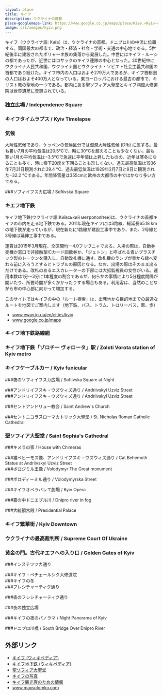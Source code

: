 ```yaml
---
layout: place
title: キイフ
description: ウクライナの首都
place-googlemaps-link: https://www.google.co.jp/maps/place/Kiev,+Kyiv+city,+Ukraine/
image: css/images/kyiv.png
---
```

キイフ（ウクライナ語: Київ）は、ウクライナの首都。ドニプロ川の中流に位置する。同国最大の都市で、政治・経済・社会・学術・交通の中心地である。5世紀後半に建設されたポリャーネ族の集落から発展した。中世にはキイフ・ルーシの都であったが、近世にはコサックのキイフ連隊の中心となった。20世紀中にウクライナ人民共和国、ウクライナ国とウクライナ・ソビエト社会主義共和国の首都であり続けた。キイフ市内の人口はおよそ279万人であるが、キイフ首都圏の人口はおよそ400万人となっている。東ヨーロッパにおける最古の都市で、キリスト教の聖地の一つである。都内にある聖ソフィア大聖堂とキイフ洞窟大修道院は世界遺産に登録されている。

### 独立広場 / Independence Square
<div class="lazyload">
<!--
<div about='https://farm7.static.flickr.com/6134/5985493792_86beac88e8_b.jpg'><a href='https://www.flickr.com/photos/jenniferboyer/5985493792/' target='_blank'><img xmlns:dct='http://purl.org/dc/terms/' href='http://purl.org/dc/dcmitype/StillImage' rel='dct:type' src='https://farm7.static.flickr.com/6134/5985493792_86beac88e8_b.jpg' alt='Independence Square by Anosmia, on Flickr' title='Independence Square by Anosmia, on Flickr' border='0'/></a><br/><a rel='license' href='http://creativecommons.org/licenses/by/2.0/' target='_blank'><img src='http://i.creativecommons.org/l/by/2.0/80x15.png' alt='Creative Commons Creative Commons Attribution 2.0 Generic License' title='Creative Commons Creative Commons Attribution 2.0 Generic License' border='0' align='left'></a>&nbsp; &nbsp;by&nbsp;<a href='https://www.flickr.com/people/jenniferboyer/' target='_blank'>&nbsp;</a><a xmlns:cc='http://creativecommons.org/ns#' rel='cc:attributionURL' property='cc:attributionName' href='https://www.flickr.com/people/jenniferboyer/' target='_blank'>Anosmia</a><a href='http://www.imagecodr.org/' target='_blank'>&nbsp;</a></div>
-->
</div>

### キイフタイムラプス / Kyiv Timelapse
<div class="lazyload">
<!--
<div class="video-container"><iframe src="http://www.youtube.com/embed/72q3U65daVA?html5=1" frameborder="0"></iframe></div>
-->
</div>

### 気候
大陸性気候であり、ケッペンの気候区分では湿潤大陸性気候 (Dfb) に属する。最も暑い7月の平均気温は20.5°Cで、時に30°Cを超えることも少なくない。最も寒い1月の平均気温は−3.5°Cで急速に平年値は上昇したものの、近年は寒冬になることも多く、時に零下20度を下回ることも珍しくない。過去最高気温は1936年7月31日観測された39.4 °C、過去最低気温は1929年2月7日と9日に観測された−32.2 °Cである。年間降雪量は355cmと欧州の大都市の中ではかなり多い方である。

###ソフィイフスカ広場 / Sofiivska Square
<div class="lazyload">
<!--
<img src="photos/kyiv/sofiivska_square.jpg"/>
<small>Photographer: Max Solomko © / Website: <a href="http://www.maxsolomko.com">www.maxsolomko.com</a></small>
-->
</div>

### キエフ地下鉄
キイフ地下鉄(ウクライナ語:Київський метрополітен)は、ウクライナの首都キイフの市内を走る地下鉄である。2011年現在キイフには3路線、総延長65.18 kmの地下鉄が走っているが、現在新たに1路線が建設工事中であり、また、2号線と3号線は延伸工事中である。

運賃は2015年3月現在、全区間均一4.0フリヴニャである。入場の際は、自動券売機か窓口で非接触型ICカード回数券か、「ジェトン」と呼ばれる青いプラスチック製のトークンを購入し、自動改札機に通す。改札機のランプが赤から緑へ変わる前に入ろうとするとトラブルの原因となる。なお、出場の際はそのまま出るだけである。改札のあるエスカレーターの下部には大抵監視員の女性がいる。運用本数は1分～3分に1本程度の割合であるが、何らかの事情により5分程度間隔が開いたり、所要時間が多くかかったりする場合もある。利用客は、当然のことながら市の中心部に向かって増加する。

このサイトではキイフの中の「ルート検索」は、出発地から目的地までの最適なルートを地図でご案内します（地下鉄、バス、トラム、トロリーバス、車、歩）

* <a href="http://www.eway.in.ua/en/cities/kyiv">www.eway.in.ua/en/cities/kyiv</a>
* <a href="https://www.google.co.jp/maps/place/Kyiv,+Ukraine/">www.google.co.jp/maps</a>

### キイフ地下鉄路線網
<div class="lazyload">
<!--
<a title="By Sameboat; some corrections made by AMY (Own work) [Public domain], via Wikimedia Commons" href="https://commons.wikimedia.org/wiki/File%3AKiev_metro_route_map_uk_en.svg"><img width="1024" alt="Kiev metro route map uk en" src="https://upload.wikimedia.org/wikipedia/commons/thumb/9/9f/Kiev_metro_route_map_uk_en.svg/1024px-Kiev_metro_route_map_uk_en.svg.png"/></a>
-->
</div>

### キイフ地下鉄「ゾロチー ヴォロータ」駅 / Zoloti Vorota station of Kyiv metro
<div class="lazyload">
<!--
<a title="© AMY / Wikimedia Commons, via Wikimedia Commons" href="https://commons.wikimedia.org/wiki/File%3AZoloti_Vorota_metro_station_Kiev_2010_01.jpg"><img width="2048" alt="Zoloti Vorota metro station Kiev 2010 01" src="https://upload.wikimedia.org/wikipedia/commons/thumb/f/f3/Zoloti_Vorota_metro_station_Kiev_2010_01.jpg/2048px-Zoloti_Vorota_metro_station_Kiev_2010_01.jpg"/></a>
-->
</div>

### キイフケーブルカー / Kyiv funicular
<div class="lazyload">
<!--
<p><a href="https://commons.wikimedia.org/wiki/File:2948279_%D0%9A%D0%B8%D0%B5%D0%B2%D1%81%D0%BA%D0%B8%D0%B9_%D1%84%D1%83%D0%BD%D0%B8%D0%BA%D1%83%D0%BB%D0%B5%D1%80.jpg#/media/File:2948279_%D0%9A%D0%B8%D0%B5%D0%B2%D1%81%D0%BA%D0%B8%D0%B9_%D1%84%D1%83%D0%BD%D0%B8%D0%BA%D1%83%D0%BB%D0%B5%D1%80.jpg"><img src="https://upload.wikimedia.org/wikipedia/commons/7/7f/2948279_%D0%9A%D0%B8%D0%B5%D0%B2%D1%81%D0%BA%D0%B8%D0%B9_%D1%84%D1%83%D0%BD%D0%B8%D0%BA%D1%83%D0%BB%D0%B5%D1%80.jpg" alt="2948279 Киевский фуникулер.jpg"></a></p>
-->
</div>

###夜のソフィイフスカ広場 / Sofiivska Square at Night
<div class="lazyload">
<!--
<img src="photos/kyiv/sofiivska_square_at_night.jpg"/>
<small>Photographer: Max Solomko © / Website: <a href="http://www.maxsolomko.com">www.maxsolomko.com</a></small>
-->
</div>
###アンドリイフスキ・ウズウィズ通り / Andriivskyi Uzviz Street
<div class="lazyload">
<!--
<img src="photos/kyiv/andriivskyi_uzviz_general.jpg"/>
<small>Photographer: Max Solomko © / Website: <a href="http://www.maxsolomko.com">www.maxsolomko.com</a></small>
-->
</div>
###アンドリイフスキ・ウズウィズ通り / Andriivskyi Uzviz Street
<div class="lazyload">
<!--
<img src="photos/kyiv/andriivskyi_uzviz.jpg"/>
<small>Photographer: Max Solomko © / Website: <a href="http://www.maxsolomko.com">www.maxsolomko.com</a></small>
-->
</div>

###セントアンドリュー教会 / Saint Andrew's Church
<div class="lazyload">
<!--
<a title="Yuriy Kolodin at English Wikipedia [CC BY 3.0 (http://creativecommons.org/licenses/by/3.0)], via Wikimedia Commons" href="https://commons.wikimedia.org/wiki/File%3ASaint_Andrew's_Church_of_Kiev_photo_by_Yuriy_Kolodin.jpg"><img width="2048" alt="Saint Andrew&#039;s Church of Kiev photo by Yuriy Kolodin" src="https://upload.wikimedia.org/wikipedia/commons/thumb/4/4e/Saint_Andrew%27s_Church_of_Kiev_photo_by_Yuriy_Kolodin.jpg/2048px-Saint_Andrew%27s_Church_of_Kiev_photo_by_Yuriy_Kolodin.jpg"/></a>
-->
</div>

###セントニコラスローマカトリック大聖堂 / St. Nicholas Roman Catholic Cathedral
<div class="lazyload">
<!--
<a title="By Konstantin Brizhnichenko (Own work) [CC BY-SA 4.0 (http://creativecommons.org/licenses/by-sa/4.0)], via Wikimedia Commons" href="https://commons.wikimedia.org/wiki/File%3ASt._Nicholas_Roman_Catholic_Cathedral%2C_Kyiv_3.jpg"><img width="2048" alt="St. Nicholas Roman Catholic Cathedral, Kyiv 3" src="https://upload.wikimedia.org/wikipedia/commons/thumb/e/e7/St._Nicholas_Roman_Catholic_Cathedral%2C_Kyiv_3.jpg/2048px-St._Nicholas_Roman_Catholic_Cathedral%2C_Kyiv_3.jpg"/></a>
-->
</div>

### 聖ソフィア大聖堂 / Saint Sophia's Cathedral
<div class="lazyload">
<!--
<p><a href="https://commons.wikimedia.org/wiki/File:P1510026-1.JPG#/media/File:P1510026-1.JPG"><img alt="P1510026-1.JPG" src="https://upload.wikimedia.org/wikipedia/commons/thumb/b/bd/P1510026-1.JPG/1200px-P1510026-1.JPG"></a></p>
-->
</div>

###キメラの家 / House with Chimeras
<div class="lazyload">
<!--
<img src="photos/kyiv/chymera_house.jpg"/>
<small>Photographer: Max Solomko © / Website: <a href="http://www.maxsolomko.com">www.maxsolomko.com</a></small>
-->
</div>
###猫ベヒーモス像、アンドリイフスキ・ウズウィズ通り / Cat Behemoth Statue at Andriivskyi Uzviz Street
<div class="lazyload">
<!--
<img src="photos/kyiv/behemoth_cat_andriivskyi_uzviz.jpg"/>
<small>Photographer: Max Solomko © / Website: <a href="http://www.maxsolomko.com">www.maxsolomko.com</a></small>
-->
</div>
###ボロジミル王像 / Volodymyr The Great monument
<div class="lazyload">
<!--
<img src="photos/kyiv/volodymyr_velykyi.jpg"/>
<small>Photographer: Max Solomko © / Website: <a href="http://www.maxsolomko.com">www.maxsolomko.com</a></small>
-->
</div>

###ボロディーミル通り / Volodymyrska Street
<div class="lazyload">
<!--
<a title="© AMY / Wikimedia Commons, via Wikimedia Commons" href="https://commons.wikimedia.org/wiki/File%3A%D0%92%D0%BB%D0%B0%D0%B4%D0%B8%D0%BC%D0%B8%D1%80%D1%81%D0%BA%D0%B0%D1%8F_54_%D0%9A%D0%B8%D0%B5%D0%B2_2010_01.JPG"><img width="2048" alt="Владимирская 54 Киев 2010 01" src="https://upload.wikimedia.org/wikipedia/commons/thumb/9/99/%D0%92%D0%BB%D0%B0%D0%B4%D0%B8%D0%BC%D0%B8%D1%80%D1%81%D0%BA%D0%B0%D1%8F_54_%D0%9A%D0%B8%D0%B5%D0%B2_2010_01.JPG/2048px-%D0%92%D0%BB%D0%B0%D0%B4%D0%B8%D0%BC%D0%B8%D1%80%D1%81%D0%BA%D0%B0%D1%8F_54_%D0%9A%D0%B8%D0%B5%D0%B2_2010_01.JPG"/></a>
-->
</div>

###キイフオペラバレエ劇場 / Kyiv Opera
<div class="lazyload">
<!--
<a title="By Roland Geider (Ogre) (Own work) [Public domain], via Wikimedia Commons" href="https://commons.wikimedia.org/wiki/File%3AKiev_Opera_House_-_001.jpg"><img width="2048" alt="Kiev Opera House - 001" src="https://upload.wikimedia.org/wikipedia/commons/thumb/6/6f/Kiev_Opera_House_-_001.jpg/2048px-Kiev_Opera_House_-_001.jpg"/></a>
-->
</div>

###霧の中ドニエプル川 / Dnipro river in fog
<div class="lazyload">
<!--
<img src="photos/kyiv/dnipro_river_in_fog.jpg"/>
<small>Photographer: Max Solomko © / Website: <a href="http://www.maxsolomko.com">www.maxsolomko.com</a></small>
-->
</div>

###大統領宮殿 / Presidential Palace
<div class="lazyload">
<!--
<p><a href="https://commons.wikimedia.org/wiki/File:Presidential_Palace_Ukraine.jpg#/media/File:Presidential_Palace_Ukraine.jpg"><img src="https://upload.wikimedia.org/wikipedia/commons/8/88/Presidential_Palace_Ukraine.jpg" alt="Presidential Palace Ukraine.jpg"></a></p>
-->
</div>

### キイフ繁華街 / Kyiv Downtown
<div class="lazyload">
<!--
<p><a href="https://uk.wikipedia.org/wiki/%D0%A4%D0%B0%D0%B9%D0%BB:%D0%9F%D0%B0%D1%80%D1%83%D1%81_%D1%96_%D0%9A%D0%BE%D0%BD%D1%82%D0%B8%D0%BD%D0%B5%D0%BD%D1%82%D0%B0%D0%BB%D1%8C_%D1%83_%D0%9A%D0%B8%D1%94%D0%B2%D1%96.jpg#/media/File:%D0%9F%D0%B0%D1%80%D1%83%D1%81_%D1%96_%D0%9A%D0%BE%D0%BD%D1%82%D0%B8%D0%BD%D0%B5%D0%BD%D1%82%D0%B0%D0%BB%D1%8C_%D1%83_%D0%9A%D0%B8%D1%94%D0%B2%D1%96.jpg"><img src="https://upload.wikimedia.org/wikipedia/uk/9/9a/%D0%9F%D0%B0%D1%80%D1%83%D1%81_%D1%96_%D0%9A%D0%BE%D0%BD%D1%82%D0%B8%D0%BD%D0%B5%D0%BD%D1%82%D0%B0%D0%BB%D1%8C_%D1%83_%D0%9A%D0%B8%D1%94%D0%B2%D1%96.jpg" alt="Парус і Континенталь у Києві.jpg" height="3264" width="2448"></a></p>
-->
</div>

### ウクライナの最高裁判所 / Supreme Court Of Ukraine
<div class="lazyload">
<!--
<a title="By Wadco2 (Own work) [CC BY-SA 3.0 (http://creativecommons.org/licenses/by-sa/3.0)], via Wikimedia Commons" href="https://commons.wikimedia.org/wiki/File%3APechersk_28_09_13_396.JPG"><img width="2048" alt="Pechersk 28 09 13 396" src="https://upload.wikimedia.org/wikipedia/commons/thumb/d/dd/Pechersk_28_09_13_396.JPG/2048px-Pechersk_28_09_13_396.JPG"/></a>
-->
</div>

### 黄金の門。古代キエフへの入り口 / Golden Gates of Kyiv
<div class="lazyload">
<!--
<a title="By KyjivRus` (Own work) [Public domain], via Wikimedia Commons" href="https://commons.wikimedia.org/wiki/File%3AKyiv_Golden_Gate_-_011.jpg"><img width="2048" alt="Kyiv Golden Gate - 011" src="https://upload.wikimedia.org/wikipedia/commons/thumb/a/ad/Kyiv_Golden_Gate_-_011.jpg/2048px-Kyiv_Golden_Gate_-_011.jpg"/></a>
-->
</div>

###インスチツツカ通り
<div class="lazyload">
<!--
<div about='https://farm4.static.flickr.com/3819/10962915416_1eac115140_b.jpg'><a href='https://www.flickr.com/photos/mattsh/10962915416/' target='_blank'><img xmlns:dct='http://purl.org/dc/terms/' href='http://purl.org/dc/dcmitype/StillImage' rel='dct:type' src='https://farm4.static.flickr.com/3819/10962915416_1eac115140_b.jpg' alt='Old Architecture, Kiev by Matt. Create., on Flickr' title='Old Architecture, Kiev by Matt. Create., on Flickr' border='0'/></a><br/><a rel='license' href='http://creativecommons.org/licenses/by-nc-sa/2.0/' target='_blank'><img src='http://i.creativecommons.org/l/by-nc-sa/2.0/80x15.png' alt='Creative Commons Creative Commons Attribution-Noncommercial-Share Alike 2.0 Generic License' title='Creative Commons Creative Commons Attribution-Noncommercial-Share Alike 2.0 Generic License' border='0' align='left'></a>&nbsp; &nbsp;by&nbsp;<a href='https://www.flickr.com/people/mattsh/' target='_blank'>&nbsp;</a><a xmlns:cc='http://creativecommons.org/ns#' rel='cc:attributionURL' property='cc:attributionName' href='https://www.flickr.com/people/mattsh/' target='_blank'>Matt. Create.</a><a href='http://www.imagecodr.org/' target='_blank'>&nbsp;</a></div>
-->
</div>
###キイフ・ペチェールシク大修道院
<div class="lazyload">
<!--
<div about='https://farm3.static.flickr.com/2884/10872941953_03e1e887d8_b.jpg'><a href='https://www.flickr.com/photos/mattsh/10872941953/' target='_blank'><img xmlns:dct='http://purl.org/dc/terms/' href='http://purl.org/dc/dcmitype/StillImage' rel='dct:type' src='https://farm3.static.flickr.com/2884/10872941953_03e1e887d8_b.jpg' alt='Kiev Pechersk Lavra in September by Matt. Create., on Flickr' title='Kiev Pechersk Lavra in September by Matt. Create., on Flickr' border='0'/></a><br/><a rel='license' href='http://creativecommons.org/licenses/by-nc-sa/2.0/' target='_blank'><img src='http://i.creativecommons.org/l/by-nc-sa/2.0/80x15.png' alt='Creative Commons Creative Commons Attribution-Noncommercial-Share Alike 2.0 Generic License' title='Creative Commons Creative Commons Attribution-Noncommercial-Share Alike 2.0 Generic License' border='0' align='left'></a>&nbsp; &nbsp;by&nbsp;<a href='https://www.flickr.com/people/mattsh/' target='_blank'>&nbsp;</a><a xmlns:cc='http://creativecommons.org/ns#' rel='cc:attributionURL' property='cc:attributionName' href='https://www.flickr.com/people/mattsh/' target='_blank'>Matt. Create.</a><a href='http://www.imagecodr.org/' target='_blank'>&nbsp;</a></div>
-->
</div>
###キイフの冬
<div class="lazyload">
<!--
<div about='https://farm8.static.flickr.com/7007/6785670407_fec54dd55b_b.jpg'><a href='https://www.flickr.com/photos/39997856@N03/6785670407/' target='_blank'><img xmlns:dct='http://purl.org/dc/terms/' href='http://purl.org/dc/dcmitype/StillImage' rel='dct:type' src='https://farm8.static.flickr.com/7007/6785670407_fec54dd55b_b.jpg' alt='winter in kiev by mariusz kluzniak, on Flickr' title='winter in kiev by mariusz kluzniak, on Flickr' border='0'/></a><br/><a rel='license' href='http://creativecommons.org/licenses/by-nc-nd/2.0/' target='_blank'><img src='http://i.creativecommons.org/l/by-nc-nd/2.0/80x15.png' alt='Creative Commons Creative Commons Attribution-Noncommercial-No Derivative Works 2.0 Generic License' title='Creative Commons Creative Commons Attribution-Noncommercial-No Derivative Works 2.0 Generic License' border='0' align='left'></a>&nbsp; &nbsp;by&nbsp;<a href='https://www.flickr.com/people/39997856@N03/' target='_blank'>&nbsp;</a><a xmlns:cc='http://creativecommons.org/ns#' rel='cc:attributionURL' property='cc:attributionName' href='https://www.flickr.com/people/39997856@N03/' target='_blank'>mariusz kluzniak</a><a href='http://www.imagecodr.org/' target='_blank'>&nbsp;</a></div>
-->
</div>
###フレシチャーティク通り
<div class="lazyload">
<!--
<div about='https://farm9.static.flickr.com/8100/8601882380_e7249da8a7_b.jpg'><a href='https://www.flickr.com/photos/jlascar/8601882380/' target='_blank'><img xmlns:dct='http://purl.org/dc/terms/' href='http://purl.org/dc/dcmitype/StillImage' rel='dct:type' src='https://farm9.static.flickr.com/8100/8601882380_e7249da8a7_b.jpg' alt='Khreshchatyk street and some of its post by Jorge Lascar, on Flickr' title='Khreshchatyk street and some of its post by Jorge Lascar, on Flickr' border='0'/></a><br/><a rel='license' href='http://creativecommons.org/licenses/by/2.0/' target='_blank'><img src='http://i.creativecommons.org/l/by/2.0/80x15.png' alt='Creative Commons Creative Commons Attribution 2.0 Generic License' title='Creative Commons Creative Commons Attribution 2.0 Generic License' border='0' align='left'></a>&nbsp; &nbsp;by&nbsp;<a href='https://www.flickr.com/people/jlascar/' target='_blank'>&nbsp;</a><a xmlns:cc='http://creativecommons.org/ns#' rel='cc:attributionURL' property='cc:attributionName' href='https://www.flickr.com/people/jlascar/' target='_blank'>Jorge Lascar</a><a href='http://www.imagecodr.org/' target='_blank'>&nbsp;</a></div>
-->
</div>

###夜のフレシチャーティク通り
<div class="lazyload">
<!--
<p><a href="https://commons.wikimedia.org/wiki/File:Khreshchatyk_street_(winter,_eveningtime)._Kiev,_Ukraine,_Eastern_Europe.jpg#/media/File:Khreshchatyk_street_(winter,_eveningtime)._Kiev,_Ukraine,_Eastern_Europe.jpg"><img alt="Khreshchatyk street (winter, eveningtime). Kiev, Ukraine, Eastern Europe.jpg" src="https://upload.wikimedia.org/wikipedia/commons/thumb/4/43/Khreshchatyk_street_%28winter%2C_eveningtime%29._Kiev%2C_Ukraine%2C_Eastern_Europe.jpg/1200px-Khreshchatyk_street_%28winter%2C_eveningtime%29._Kiev%2C_Ukraine%2C_Eastern_Europe.jpg"></a></p>
-->
</div>

###夜の独立広場
<div class="lazyload">
<!--
<div about='https://farm3.static.flickr.com/2510/3965068418_50d240ed22_b.jpg'><a href='https://www.flickr.com/photos/thisisbossi/3965068418/' target='_blank'><img xmlns:dct='http://purl.org/dc/terms/' href='http://purl.org/dc/dcmitype/StillImage' rel='dct:type' src='https://farm3.static.flickr.com/2510/3965068418_50d240ed22_b.jpg' alt='2008 08 11 - 1521-1523 - Kyiv - maydan N by thisisbossi, on Flickr' title='2008 08 11 - 1521-1523 - Kyiv - maydan N by thisisbossi, on Flickr' border='0'/></a><br/><a rel='license' href='http://creativecommons.org/licenses/by-nc/2.0/' target='_blank'><img src='http://i.creativecommons.org/l/by-nc/2.0/80x15.png' alt='Creative Commons Creative Commons Attribution-Noncommercial 2.0 Generic License' title='Creative Commons Creative Commons Attribution-Noncommercial 2.0 Generic License' border='0' align='left'></a>&nbsp; &nbsp;by&nbsp;<a href='https://www.flickr.com/people/thisisbossi/' target='_blank'>&nbsp;</a><a xmlns:cc='http://creativecommons.org/ns#' rel='cc:attributionURL' property='cc:attributionName' href='https://www.flickr.com/people/thisisbossi/' target='_blank'>thisisbossi</a><a href='http://www.imagecodr.org/' target='_blank'>&nbsp;</a></div>
-->
</div>

###キイフの夜のパノラマ / Night Panorama of Kyiv
<div class="lazyload">
<!--
<p><a href="https://uk.wikipedia.org/wiki/%D0%A4%D0%B0%D0%B9%D0%BB:%D0%9F%D0%B0%D0%BD%D0%BE%D1%80%D0%B0%D0%BC%D0%B0_%D1%85%D0%BC%D0%B0%D1%80%D0%BE%D1%87%D0%BE%D1%81%D1%96%D0%B2.jpg#/media/File:%D0%9F%D0%B0%D0%BD%D0%BE%D1%80%D0%B0%D0%BC%D0%B0_%D1%85%D0%BC%D0%B0%D1%80%D0%BE%D1%87%D0%BE%D1%81%D1%96%D0%B2.jpg"><img src="https://upload.wikimedia.org/wikipedia/uk/7/7f/%D0%9F%D0%B0%D0%BD%D0%BE%D1%80%D0%B0%D0%BC%D0%B0_%D1%85%D0%BC%D0%B0%D1%80%D0%BE%D1%87%D0%BE%D1%81%D1%96%D0%B2.jpg" alt="Панорама хмарочосів.jpg"></a></p>
-->
</div>

###ドニプロ川橋 / South Bridge Over Dnipro River
<div class="lazyload">
<!--
<p><a href="https://commons.wikimedia.org/wiki/File:%D0%9F%D1%96%D0%B2%D0%B4%D0%B5%D0%BD%D0%BD%D0%B8%D0%B9_%D0%BC%D1%96%D1%81%D1%82_(%D0%9A%D0%B8%D1%97%D0%B2).jpg#/media/File:%D0%9F%D1%96%D0%B2%D0%B4%D0%B5%D0%BD%D0%BD%D0%B8%D0%B9_%D0%BC%D1%96%D1%81%D1%82_(%D0%9A%D0%B8%D1%97%D0%B2).jpg"><img src="https://upload.wikimedia.org/wikipedia/commons/3/3c/%D0%9F%D1%96%D0%B2%D0%B4%D0%B5%D0%BD%D0%BD%D0%B8%D0%B9_%D0%BC%D1%96%D1%81%D1%82_%28%D0%9A%D0%B8%D1%97%D0%B2%29.jpg" alt="Південний міст (Київ).jpg" height="581" width="896"></a></p>
-->
</div>

## 外部リンク
* <a href="http://ja.wikipedia.org/wiki/%E3%82%AD%E3%82%A8%E3%83%95">キイフ (ウィキペディア)</a>
* <a href="http://ja.wikipedia.org/wiki/%E3%82%AD%E3%82%A8%E3%83%95#.E4.BA.A4.E9.80.9A">キイフ地下鉄 (ウィキペディア)</a>
* <a href="https://ja.wikipedia.org/wiki/%E8%81%96%E3%82%BD%E3%83%95%E3%82%A3%E3%82%A2%E5%A4%A7%E8%81%96%E5%A0%82_%28%E3%82%AD%E3%82%A8%E3%83%95%29">聖ソフィア大聖堂</a>
* <a href="http://www.pbase.com/bmcmorrow/kiev">キイフの写真</a>
* <a href="http://www.dtac.jp/caucasus/ukraine/entry_133.php">キイフ観光客のための情報</a>
* <a href="http://www.maxsolomko.com">www.maxsolomko.com</a>
